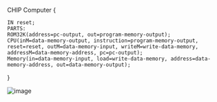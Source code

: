 CHIP Computer {

    IN reset;
    PARTS:
    ROM32K(address=pc-output, out=program-memory-output);
    CPU(inM=data-memory-output, instruction=program-memory-output, reset=reset, outM=data-memory-input, writeM=write-data-memory, addressM=data-memory-address, pc=pc-output);
    Memory(in=data-memory-input, load=write-data-memory, address=data-memory-address, out=data-memory-output);
    
}

![image](https://github.com/user-attachments/assets/6618ad27-1ac2-4ca7-a8d4-3e39a31b378b)
